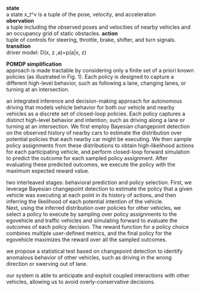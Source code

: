 __state__\
a state x_t^v is a tuple of the pose, velocity, and acceleration\
__obervation__\
a tuple including the observed poses and velocities of nearby vehicles and an occupancy grid of static obstacles.
__action__\
tuple of controls for steering, throttle, brake, shifter, and turn signals.\
__transition__\
driver model: D(x, z ,a)=p(a|x, z)

__POMDP simplification__\
approach is made tractable by considering only a finite set of a priori known policies (as illustrated in Fig. 1). Each policy is designed to capture a different high-level behavior, such as following a lane, changing lanes, or turning at an intersection.

an integrated inference and decision-making approach for autonomous driving that models vehicle behavior for both our vehicle and nearby vehicles as a discrete set of closed-loop policies. Each policy captures a distinct high-level behavior and intention, such as driving along a lane or turning at an intersection. We first employ Bayesian changepoint detection on the observed history of nearby cars to estimate the distribution over potential policies that each nearby car might be executing. We then sample policy assignments from these distributions to obtain high-likelihood actions for each participating vehicle, and perform closed-loop forward simulation to predict the outcome for each sampled policy assignment. After evaluating these predicted outcomes, we execute the policy with the maximum expected reward value. 

two interleaved stages: behavioral prediction and policy selection. First, we leverage Bayesian changepoint detection to estimate the policy that a given vehicle was executing at each point in its history of actions, and then inferring the likelihood of each potential intention of the vehicle. \
Next, using the inferred distribution over policies for other vehicles, we select a policy to execute by sampling over policy assignments to the egovehicle and traffic vehicles and simulating forward to evaluate the outcomes of each policy decision. The reward function for a policy choice combines multiple user-defined metrics, and the final policy for the egovehicle maximizes the reward over all the sampled outcomes. 

we propose a statistical test based on changepoint detection to identify anomalous behavior of other vehicles, such as driving in the wrong direction or swerving out of lane. 

our system is able to anticipate and exploit coupled interactions with other vehicles, allowing us to avoid overly-conservative decisions.

